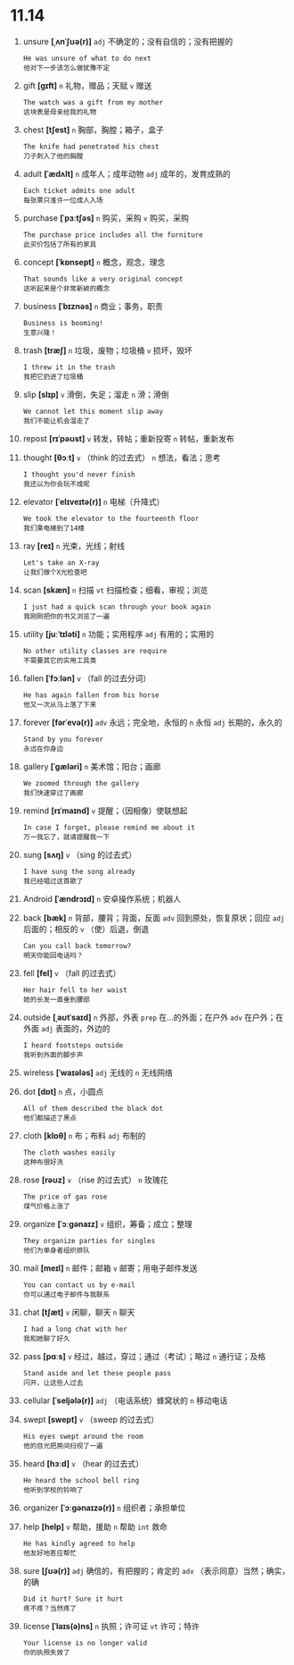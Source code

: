 # 11.14


1. unsure **[ˌʌnˈʃʊə(r)]** `adj` 不确定的；没有自信的；没有把握的
    ```
    He was unsure of what to do next
    他对下一步该怎么做犹豫不定
    ```

2. gift **[ɡɪft]** `n` 礼物，赠品；天赋 `v` 赠送
    ```
    The watch was a gift from my mother
    这块表是母亲给我的礼物
    ```

3. chest **[tʃest]** `n` 胸部，胸膛；箱子，盒子
    ```
    The knife had penetrated his chest
    刀子刺入了他的胸膛
    ```

4. adult **[ˈædʌlt]** `n` 成年人；成年动物 `adj` 成年的，发育成熟的
    ```
    Each ticket admits one adult
    每张票只准许一位成人入场
    ```

5. purchase **[ˈpɜːtʃəs]** `n` 购买，采购 `v` 购买，采购
    ```
    The purchase price includes all the furniture
    此买价包括了所有的家具
    ```

6. concept **[ˈkɒnsept]** `n` 概念，观念，理念
    ```
    That sounds like a very original concept
    这听起来是个非常新颖的概念
    ```

7. business **[ˈbɪznəs]** `n` 商业；事务，职责
    ```
    Business is booming!
    生意兴隆！
    ```

8. trash **[træʃ]** `n` 垃圾，废物；垃圾桶 `v` 损坏，毁坏
    ```
    I threw it in the trash
    我把它扔进了垃圾桶
    ```

9. slip **[slɪp]** `v` 滑倒，失足；溜走 `n` 滑；滑倒
    ```
    We cannot let this moment slip away
    我们不能让机会溜走了
    ```

10. repost **[rɪˈpəʊst]** `v` 转发，转帖；重新投寄 `n` 转帖，重新发布

11. thought **[θɔːt]** `v` （think 的过去式） `n` 想法，看法；思考
    ```
    I thought you'd never finish
    我还以为你会玩不成呢
    ```

12. elevator **[ˈelɪveɪtə(r)]** `n` 电梯（升降式）
    ```
    We took the elevator to the fourteenth floor
    我们乘电梯到了14楼
    ```

13. ray **[reɪ]** `n` 光束，光线；射线
    ```
    Let's take an X-ray
    让我们做个X光检查吧
    ```

14. scan **[skæn]** `n` 扫描 `vt` 扫描检查；细看，审视；浏览
    ```
    I just had a quick scan through your book again
    我刚刚把你的书又浏览了一遍
    ```

15. utility **[juːˈtɪləti]** `n` 功能；实用程序 `adj` 有用的；实用的
    ```
    No other utility classes are require
    不需要其它的实用工具类
    ```

16. fallen **[ˈfɔːlən]** `v` （fall 的过去分词）
    ```
    He has again fallen from his horse
    他又一次从马上落了下来
    ```

17. forever **[fərˈevə(r)]** `adv` 永远；完全地，永恒的 `n` 永恒 `adj` 长期的，永久的
    ```
    Stand by you forever
    永远在你身边
    ```

18. gallery **[ˈɡæləri]** `n` 美术馆；阳台；画廊
    ```
    We zoomed through the gallery
    我们快速穿过了画廊
    ```

19. remind **[rɪˈmaɪnd]** `v` 提醒；（因相像）使联想起
    ```
    In case I forget, please remind me about it
    万一我忘了，就请提醒我一下
    ```

20. sung **[sʌŋ]** `v` （sing 的过去式）
    ```
    I have sung the song already
    我已经唱过这首歌了
    ```

21. Android **[ˈændrɔɪd]** `n` 安卓操作系统；机器人

22. back **[bæk]** `n` 背部，腰背；背面，反面 `adv` 回到原处，恢复原状；回应 `adj` 后面的；相反的 `v` （使）后退，倒退
    ```
    Can you call back tomorrow?
    明天你能回电话吗？
    ```

23. fell **[fel]** `v` （fall 的过去式）
    ```
    Her hair fell to her waist
    她的长发一直垂到腰部
    ```

24. outside **[ˌaʊtˈsaɪd]** `n` 外部，外表 `prep` 在...的外面；在户外 `adv` 在户外；在外面 `adj` 表面的，外边的
    ```
    I heard footsteps outside
    我听到外面的脚步声
    ```

25. wireless **[ˈwaɪələs]** `adj` 无线的 `n` 无线网络

26. dot **[dɒt]** `n` 点，小圆点
    ```
    All of them described the black dot
    他们都描述了黑点
    ```

27. cloth **[klɒθ]** `n` 布；布料 `adj` 布制的
    ```
    The cloth washes easily
    这种布很好洗
    ```

28. rose **[rəʊz]** `v` （rise 的过去式） `n` 玫瑰花
    ```
    The price of gas rose
    煤气价格上涨了
    ```

29. organize **[ˈɔːɡənaɪz]** `v` 组织，筹备；成立；整理
    ```
    They organize parties for singles
    他们为单身者组织排队
    ```

30. mail **[meɪl]** `n` 邮件；邮箱 `v` 邮寄；用电子邮件发送
    ```
    You can contact us by e-mail
    你可以通过电子邮件与我联系
    ```

31. chat **[tʃæt]** `v` 闲聊，聊天 `n` 聊天
    ```
    I had a long chat with her
    我和她聊了好久
    ```

32. pass **[pɑːs]** `v` 经过，越过，穿过；通过（考试）；略过 `n` 通行证；及格
    ```
    Stand aside and let these people pass
    闪开，让这些人过去
    ```

33. cellular **[ˈseljələ(r)]** `adj` （电话系统）蜂窝状的 `n` 移动电话

34. swept **[swept]** `v` （sweep 的过去式）
    ```
    His eyes swept around the room
    他的目光把房间扫视了一遍
    ```

35. heard **[hɜːd]** `v` （hear 的过去式）
    ```
    He heard the school bell ring
    他听到学校的铃响了
    ```

36. organizer **[ˈɔːɡənaɪzə(r)]** `n` 组织者；承担单位

37. help **[help]** `v` 帮助，援助 `n` 帮助 `int` 救命
    ```
    He has kindly agreed to help
    他友好地答应帮忙
    ```

38. sure **[ʃʊə(r)]** `adj` 确信的，有把握的；肯定的 `adv` （表示同意）当然；确实，的确
    ```
    Did it hurt? Sure it hurt
    疼不疼？当然疼了
    ```

39. license **[ˈlaɪs(ə)ns]** `n` 执照；许可证 `vt` 许可；特许
    ```
    Your license is no longer valid
    你的执照失效了
    ```
